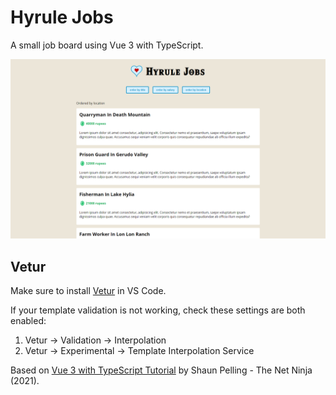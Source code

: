 # Hyrule Jobs

A small job board using Vue 3 with TypeScript.

<p align="center">
        <img src="screenshot.png">
</p>

## Vetur

Make sure to install [Vetur](https://marketplace.visualstudio.com/items?itemName=octref.vetur) in VS Code.

If your template validation is not working, check these settings are both enabled:

1. Vetur -> Validation -> Interpolation
2. Vetur -> Experimental -> Template Interpolation Service

Based on [Vue 3 with TypeScript Tutorial](https://www.youtube.com/playlist?list=PL4cUxeGkcC9gCtAuEdXTjNVE5bbMFo5OD) by Shaun Pelling - The Net Ninja (2021).
